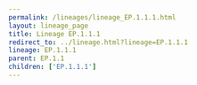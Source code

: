 ```yaml
---
permalink: /lineages/lineage_EP.1.1.1.html
layout: lineage_page
title: Lineage EP.1.1.1
redirect_to: ../lineage.html?lineage=EP.1.1.1
lineage: EP.1.1.1
parent: EP.1.1
children: ['EP.1.1.1']
---
```

